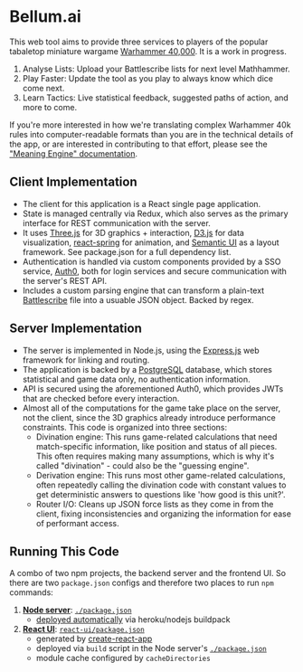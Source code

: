 # Bellum.ai 
This web tool aims to provide three services to players of the popular tabaletop miniature wargame [Warhammer 40,000](https://www.theguardian.com/lifeandstyle/2019/jan/21/heroin-for-middle-class-nerds-how-warhammer-took-over-gaming-games-workshop). It is a work in progress.

1. Analyse Lists: Upload your Battlescribe lists for next level Mathhammer.
2. Play Faster: Update the tool as you play to always know which dice come next.
3. Learn Tactics: Live statistical feedback, suggested paths of action, and more to come. 

If you're more interested in how we're translating complex Warhammer 40k rules into computer-readable formats than you are in the technical details of the app, or are interested in contributing to that effort, please see the ["Meaning Engine" documentation](https://github.com/robbwdoering/bellum.ai/tree/master/meaningEngineReference.md).

## Client Implementation
- The client for this application is a React single page application. 
- State is managed centrally via Redux, which also serves as the primary interface for REST communication with the server.
- It uses [Three.js](https://threejs.org/) for 3D graphics + interaction, [D3.js](https://d3js.org/) for data visualization, [react-spring](https://www.react-spring.io/) for animation, and [Semantic UI](https://semantic-ui.com/) as a layout framework. See package.json for a full dependency list.
- Authentication is handled via custom components provided by a SSO service, [Auth0](https://auth0.com/), both for login services and secure communication with the server's REST API.
- Includes a custom parsing engine that can transform a plain-text [Battlescribe](https://battlescribe.net/) file into a usuable JSON object. Backed by regex.

## Server Implementation
- The server is implemented in Node.js, using the [Express.js](https://expressjs.com/) web framework for linking and routing. 
- The application is backed by a [PostgreSQL](https://www.postgresql.org/) database, which stores statistical and game data only, no authentication information.
- API is secured using the aforementioned Auth0, which provides JWTs that are checked before every interaction.
- Almost all of the computations for the game take place on the server, not the client, since the 3D graphics already introduce performance constraints. This code is organized into three sections:
    - Divination engine: This runs game-related calculations that need match-specific information, like position and status of all pieces. This often requires making many assumptions, which is why it's called "divination" - could also be the "guessing engine".
    - Derivation engine: This runs most other game-related calculations, often repeatedly calling the divination code with constant values to get deterministic answers to questions like 'how good is this unit?'.
    - Router I/O: Cleans up JSON force lists as they come in from the client, fixing inconsistencies and organizing the information for ease of performant access.

## Running This Code

A combo of two npm projects, the backend server and the frontend UI. So there are two `package.json` configs and therefore two places to run `npm` commands:

1. [**Node server**](server/): [`./package.json`](package.json)
   - [deployed automatically](https://devcenter.heroku.com/categories/deployment) via heroku/nodejs buildpack
2. [**React UI**](react-ui/): [`react-ui/package.json`](react-ui/package.json)
   - generated by [create-react-app](https://github.com/facebookincubator/create-react-app)
   - deployed via `build` script in the Node server's [`./package.json`](package.json)
   - module cache configured by `cacheDirectories`
